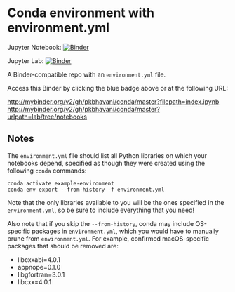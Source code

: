 # Conda environment with environment.yml

Jupyter Notebook: [![Binder](http://mybinder.org/badge_logo.svg)](http://mybinder.org/v2/gh/pkbhavani/conda/master?filepath=notebooks/index.ipynb)

Jupyter Lab: [![Binder](http://mybinder.org/badge_logo.svg)](http://mybinder.org/v2/gh/pkbhavani/conda/master??urlpath=lab/tree/notebooks)

A Binder-compatible repo with an `environment.yml` file.

Access this Binder by clicking the blue badge above or at the following URL:

http://mybinder.org/v2/gh/pkbhavani/conda/master?filepath=index.ipynb
http://mybinder.org/v2/gh/pkbhavani/conda/master?urlpath=lab/tree/notebooks

## Notes
The `environment.yml` file should list all Python libraries on which your notebooks
depend, specified as though they were created using the following `conda` commands:

```
conda activate example-environment
conda env export --from-history -f environment.yml
```

Note that the only libraries available to you will be the ones specified in
the `environment.yml`, so be sure to include everything that you need! 

Also note that if you skip the `--from-history`, conda may include OS-specific
packages in `environment.yml`, which you would have to manually prune from
`environment.yml`.  For example, confirmed macOS-specific packages that should
be removed are:

* libcxxabi=4.0.1
* appnope=0.1.0
* libgfortran=3.0.1
* libcxx=4.0.1
